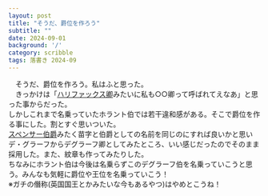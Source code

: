 ```yaml
---
layout: post
title: "そうだ、爵位を作ろう"
subtitle: ""
date: 2024-09-01
background: '/'
category: scribble
tags: 落書き 2024-09
---
```

<p>&emsp;そうだ、爵位を作ろう。私はふと思った。<br>&emsp;きっかけは「<a href="https://ja.wikipedia.org/wiki/%E3%82%A8%E3%83%89%E3%83%AF%E3%83%BC%E3%83%89%E3%83%BB%E3%82%A6%E3%83%83%E3%83%89_(%E5%88%9D%E4%BB%A3%E3%83%8F%E3%83%AA%E3%83%95%E3%82%A1%E3%83%83%E3%82%AF%E3%82%B9%E4%BC%AF%E7%88%B5)">ハリファックス卿</a>みたいに私も○○卿って呼ばれてえなあ」と思った事からだった。<br>しかしこれまで名乗っていたホラント伯では若干違和感がある。そこで爵位を作る事にした。割とすぐ思いついた。<br><a href="https://ja.wikipedia.org/wiki/%E3%82%B9%E3%83%9A%E3%83%B3%E3%82%B5%E3%83%BC%E4%BC%AF%E7%88%B5">スペンサー伯爵</a>みたく苗字と伯爵としての名前を同じのにすれば良いかと思いデ・グラーフからデグラーフ卿としてみたところ、いい感じだったのでそのまま採用した。また、紋章も作ってみたりした。<br>ちなみにホラント伯は今後は名乗らずこのデグラーフ伯を名乗っていこうと思う。みんなも気軽に爵位や王位を名乗っていこう！<br>※ガチの僭称(英国国王とかみたいな今もあるやつ)はやめとこうね！</p>